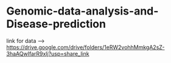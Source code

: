 # Genomic-data-analysis-and-Disease-prediction

link for data --> https://drive.google.com/drive/folders/1eRW2vohhMmkgA2sZ-3haAQwIfarR9xIj?usp=share_link
